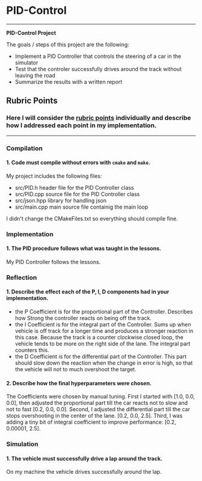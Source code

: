 # **PID-Control** 

---

**PID-Control Project**

The goals / steps of this project are the following:
* Implement a PID Controller that controls the steering of a car in the simulator
* Test that the controler successfully drives around the track without leaving the road
* Summarize the results with a written report


## Rubric Points
### Here I will consider the [rubric points](https://review.udacity.com/#!/rubrics/824/view) individually and describe how I addressed each point in my implementation.  

---
### Compilation

#### 1. Code must compile without errors with `cmake` and `make`.

My project includes the following files:
* src/PID.h header file for the PID Controller class
* src/PID.cpp source file for the PID Controller class
* src/json.hpp library for handling json
* src/main.cpp main source file containig the main loop

I didn't change the CMakeFiles.txt so everything should compile fine.

### Implementation

#### 1. The PID procedure follows what was taught in the lessons.

My PID Controller follows the lessons.

### Reflection

#### 1. Describe the effect each of the P, I, D components had in your implementation.

* the P Coefficient is for the proportional part of the Controller. Describes how Strong the controller reacts on being off the track.
* the I Coefficient is for the integral part of the Controller. Sums up when vehicle is off track for a longer time and produces a stronger reaction in this case.
Because the track is a counter clockwise closed loop, the vehicle tends to be more on the right side of the lane. The integral part counters this.
* the D Coefficient is for the differential part of the Controller. This part should slow down the reaction when the change in error is high, so that the vehicle will not to much overshoot the target.

#### 2. Describe how the final hyperparameters were chosen.

The Coefficients were chosen by manual tuning. First I started with [1.0, 0.0, 0.0], then adjusted the proportional part till the car reacts
not to slow and not to fast [0.2, 0.0, 0.0]. Second, I adjusted the differential part till the car stops overshooting in the center of the lane.
[0.2, 0.0, 2.5]. Third, I was adding a tiny bit of integral coefficient to improve performance: [0.2, 0.00001, 2.5].

### Simulation

#### 1. The vehicle must successfully drive a lap around the track.

On my machine the vehicle drives successfully around the lap.
